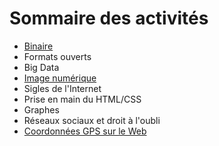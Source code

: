 # Sommaire des activités

- [Binaire](../01-Binaire/Binaire/)
- Formats ouverts
- Big Data
- [Image numérique](../04-Image_numerique/01-noirblanc/)
- Sigles de l'Internet
- Prise en main du HTML/CSS
- Graphes
- Réseaux sociaux et droit à l'oubli
- [Coordonnées GPS sur le Web](../09-GPS/09-CoordonneesGPS/)
